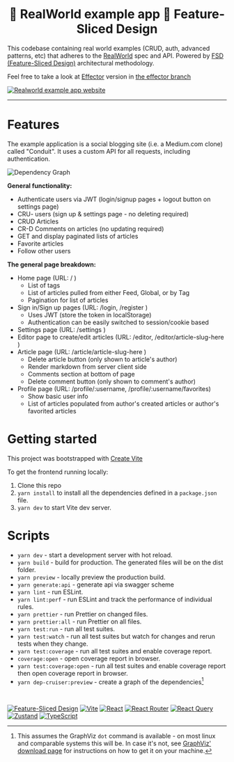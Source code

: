 <div>
  <h1 align="center">🙌 RealWorld example app 🍰 Feature-Sliced Design</h1>

  <p>
    This codebase containing real world examples (CRUD, auth, advanced patterns, etc) that adheres to the <a href="https://github.com/gothinkster/realworld">RealWorld</a> spec and API. Powered by <a href="https://feature-sliced.design">FSD (Feature-Sliced Design)</a> architectural methodology.
  </p>
  <p>Feel free to take a look at <a href="https://effector.dev/">Effector</a> version in <a href="https://github.com/sldk-yuri/realworld-react-fsd/tree/effector">the effector branch</a></p>

  <a href="https://realworld-fsd.netlify.app">
    <img
      alt="Realworld example app website"
      src="./logo.gif"
    />
  </a>
</div>

<hr />


# Features

The example application is a social blogging site (i.e. a Medium.com clone) called "Conduit". It uses a custom API for all requests, including authentication.

![Dependency Graph][dependency-graph-domain]

**General functionality:**

- Authenticate users via JWT (login/signup pages + logout button on settings page)
- CRU- users (sign up & settings page - no deleting required)
- CRUD Articles
- CR-D Comments on articles (no updating required)
- GET and display paginated lists of articles
- Favorite articles
- Follow other users

**The general page breakdown:**

- Home page (URL: / )
  - List of tags
  - List of articles pulled from either Feed, Global, or by Tag
  - Pagination for list of articles
- Sign in/Sign up pages (URL: /login, /register )
  - Uses JWT (store the token in localStorage)
  - Authentication can be easily switched to session/cookie based
- Settings page (URL: /settings )
- Editor page to create/edit articles (URL: /editor, /editor/article-slug-here )
- Article page (URL: /article/article-slug-here )
  - Delete article button (only shown to article's author)
  - Render markdown from server client side
  - Comments section at bottom of page
  - Delete comment button (only shown to comment's author)
- Profile page (URL: /profile/:username, /profile/:username/favorites)
  - Show basic user info
  - List of articles populated from author's created articles or author's favorited articles

# Getting started

This project was bootstrapped with [Create Vite](https://vitejs.dev/guide/#getting-started)

To get the frontend running locally:

1. Clone this repo
2. `yarn install` to install all the dependencies defined in a `package.json` file.
3. `yarn dev` to start Vite dev server.

# Scripts

- `yarn dev` - start a development server with hot reload.
- `yarn build` - build for production. The generated files will be on the dist folder.
- `yarn preview` - locally preview the production build.
- `yarn generate:api` - generate api via swagger scheme
- `yarn lint` - run ESLint.
- `yarn lint:perf` - run ESLint and track the performance of individual rules.
- `yarn prettier` - run Prettier on changed files.
- `yarn prettier:all` - run Prettier on all files.
- `yarn test:run` - run all test suites.
- `yarn test:watch` - run all test suites but watch for changes and rerun tests when they change.
- `yarn test:coverage` - run all test suites and enable coverage report.
- `coverage:open` - open coverage report in browser.
- `yarn test:coverage:open` - run all test suites and enable coverage report then open coverage report in browser.
- `yarn dep-cruiser:preview` - create a graph of the dependencies[^1]

[^1]:
    This assumes the GraphViz `dot` command is available - on most linux and
    comparable systems this will be. In case it's not, see
    [GraphViz' download page](https://www.graphviz.org/download/) for instructions
    on how to get it on your machine.

<br/>

[![Feature-Sliced Design][shields-fsd-domain]](https://feature-sliced.design/)
[![Vite][shields-vite-domain]](https://vitejs.dev/)
[![React][shields-react-domain]](https://react.dev/)
[![React Router][shields-react-router-domain]](https://reactrouter.com/)
[![React Query][shields-react-query-domain]](https://tanstack.com/query/v4/)
[![Zustand][shields-zustand-domain]](https://zustand-demo.pmnd.rs/)
[![TypeScript][shields-typescript-domain]](https://www.typescriptlang.org/)

[shields-react-router-domain]: https://img.shields.io/badge/React_Router-CA4245?style=for-the-badge&logo=react-router&logoColor=white
[shields-react-query-domain]: https://img.shields.io/badge/-React%20Query-FF4154?style=for-the-badge&logo=react%20query&logoColor=white
[shields-zustand-domain]: https://img.shields.io/badge/zustand-%2320232a.svg?style=for-the-badge&logo=react&logoColor=%2361DAFB
[shields-typescript-domain]: https://img.shields.io/badge/typescript-%23007ACC.svg?style=for-the-badge&logo=typescript&logoColor=white
[shields-fsd-domain]: https://img.shields.io/badge/Feature--Sliced-Design?style=for-the-badge&color=F2F2F2&labelColor=262224&logoWidth=10&logo=data:image/png;base64,iVBORw0KGgoAAAANSUhEUgAAABQAAAAaCAYAAAC3g3x9AAAACXBIWXMAAALFAAACxQGJ1n/vAAAAAXNSR0IArs4c6QAAAARnQU1BAACxjwv8YQUAAABISURBVHgB7dKxCQAgDETR0w2cws0cys2cwhEUBbsggikCuVekDHwSQFlYo7Q+8KnmtHdFWMdk2cl5wSsbxGSZw8dm8pX9ZHUTMBUgGU2F718AAAAASUVORK5CYII=
[shields-vite-domain]: https://img.shields.io/badge/vite-%23646CFF.svg?style=for-the-badge&logo=vite&logoColor=white
[shields-react-domain]: https://img.shields.io/badge/react-%2320232a.svg?style=for-the-badge&logo=react&logoColor=%2361DAFB
[netlify-domain]: https://api.netlify.com/api/v1/badges/5d5013c3-ec61-4496-8f48-caa7145fb166/deploy-status
[dependency-graph-domain]: ./dependency-graph-preview.svg
[build-domain]: https://github.com/sldk-yuri/realworld-react-fsd/actions/workflows/build.yml/badge.svg
[codecov-domain]: https://codecov.io/gh/sldk-yuri/realworld-react-fsd/branch/master/graph/badge.svg?token=IXE2YRPYK5
[prettier-domain]: https://img.shields.io/badge/code_style-prettier-ff69b4.svg
[license-domain]: https://img.shields.io/badge/license-MIT-green.svg
